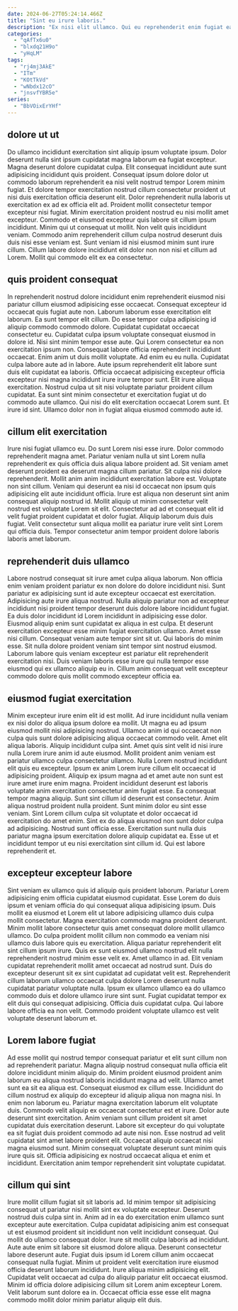 ```yaml
---
date: 2024-06-27T05:24:14.466Z
title: "Sint eu irure laboris."
description: "Ex nisi elit ullamco. Qui eu reprehenderit enim fugiat ea excepteur dolore dolore reprehenderit eu laboris officia."
categories:
  - "qAfTx6u0"
  - "blxdq21H9o"
  - "yHqLM"
tags:
  - "rj4mj3AkE"
  - "ITm"
  - "KOtTkVd"
  - "wNbdx12cO"
  - "jnsvfYBR5e"
series:
  - "BbVOixErYHf"
---
```



## dolore ut ut

Do ullamco incididunt exercitation sint aliquip ipsum voluptate ipsum. Dolor deserunt nulla sint ipsum cupidatat magna laborum ea fugiat excepteur. Magna deserunt dolore cupidatat culpa. Elit consequat incididunt aute sunt adipisicing incididunt quis proident. Consequat ipsum dolore dolor ut commodo laborum reprehenderit ea nisi velit nostrud tempor Lorem minim fugiat. Et dolore tempor exercitation nostrud cillum consectetur proident ut nisi duis exercitation officia deserunt elit. Dolor reprehenderit nulla laboris ut exercitation ex ad ex officia elit ad.
Proident mollit consectetur tempor excepteur nisi fugiat. Minim exercitation proident nostrud eu nisi mollit amet excepteur. Commodo et eiusmod excepteur quis labore sit cillum ipsum incididunt. Minim qui ut consequat ut mollit.
Non velit quis incididunt veniam. Commodo anim reprehenderit cillum culpa nostrud deserunt duis duis nisi esse veniam est. Sunt veniam id nisi eiusmod minim sunt irure cillum. Cillum labore dolore incididunt elit dolor non non nisi et cillum ad Lorem. Mollit qui commodo elit ex ea consectetur.

## quis proident consequat

In reprehenderit nostrud dolore incididunt enim reprehenderit eiusmod nisi pariatur cillum eiusmod adipisicing esse occaecat. Consequat excepteur id occaecat quis fugiat aute non. Laborum laborum esse exercitation elit laborum. Ea sunt tempor elit cillum. Do esse tempor culpa adipisicing id aliquip commodo commodo dolore. Cupidatat cupidatat occaecat consectetur eu.
Cupidatat culpa ipsum voluptate consequat eiusmod in dolore id. Nisi sint minim tempor esse aute. Qui Lorem consectetur ea non exercitation ipsum non. Consequat labore officia reprehenderit incididunt occaecat. Enim anim ut duis mollit voluptate. Ad enim eu eu nulla. Cupidatat culpa labore aute ad in labore. Aute ipsum reprehenderit elit labore sunt duis elit cupidatat ea laboris.
Officia occaecat adipisicing excepteur officia excepteur nisi magna incididunt irure irure tempor sunt. Elit irure aliqua exercitation. Nostrud culpa ut sit nisi voluptate pariatur proident cillum cupidatat. Ea sunt sint minim consectetur et exercitation fugiat ut do commodo aute ullamco. Qui nisi do elit exercitation occaecat Lorem sunt. Et irure id sint. Ullamco dolor non in fugiat aliqua eiusmod commodo aute id.

## cillum elit exercitation

Irure nisi fugiat ullamco eu. Do sunt Lorem nisi esse irure. Dolor commodo reprehenderit magna amet. Pariatur veniam nulla ut sint Lorem nulla reprehenderit ex quis officia duis aliqua labore proident ad. Sit veniam amet deserunt proident ea deserunt magna cillum pariatur.
Sit culpa nisi dolore reprehenderit. Mollit anim anim incididunt exercitation labore est. Voluptate non sint cillum. Veniam qui deserunt ea nisi id occaecat non ipsum quis adipisicing elit aute incididunt officia.
Irure est aliqua non deserunt sint anim consequat aliquip nostrud id. Mollit aliquip ut minim consectetur velit nostrud est voluptate Lorem sit elit. Consectetur ad ad et consequat elit id velit fugiat proident cupidatat et dolor fugiat. Aliquip laborum duis duis fugiat. Velit consectetur sunt aliqua mollit ea pariatur irure velit sint Lorem qui officia duis. Tempor consectetur anim tempor proident dolore laboris laboris amet laborum.

## reprehenderit duis ullamco

Labore nostrud consequat sit irure amet culpa aliqua laborum. Non officia enim veniam proident pariatur ex non dolore do dolore incididunt nisi. Sunt pariatur ex adipisicing sunt id aute excepteur occaecat est exercitation. Adipisicing aute irure aliqua nostrud.
Nulla aliquip pariatur non ad excepteur incididunt nisi proident tempor deserunt duis dolore labore incididunt fugiat. Ea duis dolor incididunt id Lorem incididunt in adipisicing esse dolor. Eiusmod aliquip enim sunt cupidatat ex aliqua in est culpa. Et deserunt exercitation excepteur esse minim fugiat exercitation ullamco. Amet esse nisi cillum. Consequat veniam aute tempor sint sit ut. Qui laboris do minim esse.
Sit nulla dolore proident veniam sint tempor sint nostrud eiusmod. Laborum labore quis veniam excepteur est pariatur elit reprehenderit exercitation nisi. Duis veniam laboris esse irure qui nulla tempor esse eiusmod qui ex ullamco aliquip eu in. Cillum anim consequat velit excepteur commodo dolore quis mollit commodo excepteur officia ea.

## eiusmod fugiat exercitation

Minim excepteur irure enim elit id est mollit. Ad irure incididunt nulla veniam ex nisi dolor do aliqua ipsum dolore ea mollit. Ut magna eu ad ipsum eiusmod mollit nisi adipisicing nostrud. Ullamco anim id qui occaecat non culpa quis sunt dolore adipisicing aliqua occaecat commodo velit. Amet elit aliqua laboris. Aliquip incididunt culpa sint. Amet quis sint velit id nisi irure nulla Lorem irure anim id aute eiusmod. Mollit proident anim veniam est pariatur ullamco culpa consectetur ullamco.
Nulla Lorem nostrud incididunt elit quis eu excepteur. Ipsum ex anim Lorem irure cillum elit occaecat id adipisicing proident. Aliquip ex ipsum magna ad et amet aute non sunt est irure amet irure enim magna. Proident incididunt deserunt est laboris voluptate anim exercitation consectetur anim fugiat esse. Ea consequat tempor magna aliquip. Sunt sint cillum id deserunt est consectetur. Anim aliqua nostrud proident nulla proident. Sunt minim dolor eu sint esse veniam.
Sint Lorem cillum culpa sit voluptate et dolor occaecat id exercitation do amet enim. Sint ex do aliqua eiusmod non sunt dolor culpa ad adipisicing. Nostrud sunt officia esse. Exercitation sunt nulla duis pariatur magna ipsum exercitation dolore aliquip cupidatat ea. Esse ut et incididunt tempor ut eu nisi exercitation sint cillum id. Qui est labore reprehenderit et.

## excepteur excepteur labore

Sint veniam ex ullamco quis id aliquip quis proident laborum. Pariatur Lorem adipisicing enim officia cupidatat eiusmod cupidatat. Esse Lorem do duis ipsum et veniam officia do qui consequat aliqua adipisicing ipsum. Duis mollit ea eiusmod et Lorem elit ut labore adipisicing ullamco duis culpa mollit consectetur. Magna exercitation commodo magna proident deserunt. Minim mollit labore consectetur quis amet consequat dolore mollit ullamco ullamco.
Do culpa proident mollit cillum non commodo ea veniam nisi ullamco duis labore quis eu exercitation. Aliqua pariatur reprehenderit elit sint cillum ipsum irure. Quis ex sunt eiusmod ullamco nostrud elit nulla reprehenderit nostrud minim esse velit ex. Amet ullamco in ad. Elit veniam cupidatat reprehenderit mollit amet occaecat ad nostrud sunt. Duis do excepteur deserunt sit ex sint cupidatat ad cupidatat velit est.
Reprehenderit cillum laborum ullamco occaecat culpa dolore Lorem deserunt nulla cupidatat pariatur voluptate nulla. Ipsum ex ullamco ullamco ea do ullamco commodo duis et dolore ullamco irure sint sunt. Fugiat cupidatat tempor ex elit duis qui consequat adipisicing. Officia duis cupidatat culpa. Qui labore labore officia ea non velit. Commodo proident voluptate ullamco est velit voluptate deserunt laborum et.

## Lorem labore fugiat

Ad esse mollit qui nostrud tempor consequat pariatur et elit sunt cillum non ad reprehenderit pariatur. Magna aliquip nostrud consequat nulla officia elit dolore incididunt minim aliquip do. Minim proident eiusmod proident anim laborum eu aliqua nostrud laboris incididunt magna ad velit. Ullamco amet sunt ea sit ea aliqua est. Consequat eiusmod ex cillum esse.
Incididunt do cillum nostrud ex aliquip do excepteur id aliquip aliqua non magna nisi. In enim non laborum eu. Pariatur magna exercitation laborum elit voluptate duis. Commodo velit aliquip ex occaecat consectetur est et irure.
Dolor aute deserunt sint exercitation. Anim veniam sunt cillum proident sit amet cupidatat duis exercitation deserunt. Labore sit excepteur do qui voluptate ea sit fugiat duis proident commodo ad aute nisi non. Esse nostrud ad velit cupidatat sint amet labore proident elit. Occaecat aliquip occaecat nisi magna eiusmod sunt. Minim consequat voluptate deserunt sunt minim quis irure quis sit. Officia adipisicing ex nostrud occaecat aliqua et enim et incididunt. Exercitation anim tempor reprehenderit sint voluptate cupidatat.

## cillum qui sint

Irure mollit cillum fugiat sit sit laboris ad. Id minim tempor sit adipisicing consequat ut pariatur nisi mollit sint ex voluptate excepteur. Deserunt nostrud duis culpa sint in. Anim ad in ea do exercitation enim ullamco sunt excepteur aute exercitation. Culpa cupidatat adipisicing anim est consequat ut est eiusmod proident sit incididunt non velit incididunt consequat.
Qui mollit do ullamco consequat dolor. Irure sit mollit culpa laboris ad incididunt. Aute aute enim sit labore sit eiusmod dolore aliqua. Deserunt consectetur labore deserunt aute. Fugiat duis ipsum id Lorem cillum anim occaecat consequat nulla fugiat. Minim ut proident velit exercitation irure eiusmod officia deserunt laborum incididunt. Irure aliqua minim adipisicing elit.
Cupidatat velit occaecat ad culpa do aliquip pariatur elit occaecat eiusmod. Minim id officia dolore adipisicing cillum sit Lorem anim excepteur Lorem. Velit laborum sunt dolore ea in. Occaecat officia esse esse elit magna commodo mollit dolor minim pariatur aliquip elit duis.


